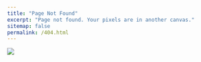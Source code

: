 ```yaml
---
title: "Page Not Found"
excerpt: "Page not found. Your pixels are in another canvas."
sitemap: false
permalink: /404.html
---
```


![](https://cdn.pixabay.com/photo/2021/02/26/16/29/error-404-6052476_960_720.png)
